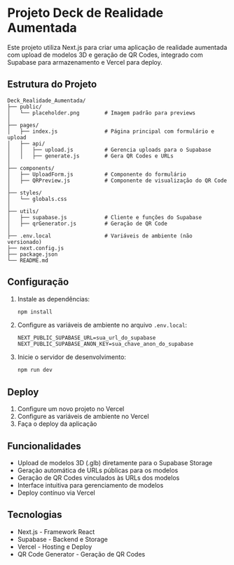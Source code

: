 # Projeto Deck de Realidade Aumentada

Este projeto utiliza Next.js para criar uma aplicação de realidade aumentada com upload de modelos 3D e geração de QR Codes, integrado com Supabase para armazenamento e Vercel para deploy.

## Estrutura do Projeto

```
Deck_Realidade_Aumentada/
├── public/
│   └── placeholder.png        # Imagem padrão para previews
│
├── pages/
│   ├── index.js               # Página principal com formulário e upload
│   ├── api/
│   │   ├── upload.js          # Gerencia uploads para o Supabase
│   │   ├── generate.js        # Gera QR Codes e URLs
│
├── components/
│   ├── UploadForm.js          # Componente do formulário
│   ├── QRPreview.js           # Componente de visualização do QR Code
│
├── styles/
│   └── globals.css
│
├── utils/
│   ├── supabase.js            # Cliente e funções do Supabase
│   ├── qrGenerator.js         # Geração de QR Code
│
├── .env.local                 # Variáveis de ambiente (não versionado)
├── next.config.js
├── package.json
└── README.md
```

## Configuração

1. Instale as dependências:
   ```bash
   npm install
   ```
2. Configure as variáveis de ambiente no arquivo `.env.local`:
   ```
   NEXT_PUBLIC_SUPABASE_URL=sua_url_do_supabase
   NEXT_PUBLIC_SUPABASE_ANON_KEY=sua_chave_anon_do_supabase
   ```
3. Inicie o servidor de desenvolvimento:
   ```bash
   npm run dev
   ```

## Deploy

1. Configure um novo projeto no Vercel
2. Configure as variáveis de ambiente no Vercel
3. Faça o deploy da aplicação

## Funcionalidades

- Upload de modelos 3D (.glb) diretamente para o Supabase Storage
- Geração automática de URLs públicas para os modelos
- Geração de QR Codes vinculados às URLs dos modelos
- Interface intuitiva para gerenciamento de modelos
- Deploy contínuo via Vercel

## Tecnologias

- Next.js - Framework React
- Supabase - Backend e Storage
- Vercel - Hosting e Deploy
- QR Code Generator - Geração de QR Codes